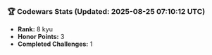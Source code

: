 ### 🏆 Codewars Stats (Updated: 2025-08-25 07:10:12 UTC)

- **Rank:** 8 kyu
- **Honor Points:** 3
- **Completed Challenges:** 1
